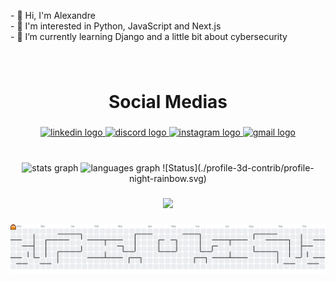 <p align="left">- 👋 Hi, I'm Alexandre<br>- 👀 I'm interested in Python, JavaScript and Next.js<br>- 🌱 I’m currently learning Django and a little bit about cybersecurity</p>


###

<br clear="both">

<h1 align="center">Social Medias</h1>

###

<div align="center">
  <a href="https://www.linkedin.com/in/alexandre-arthur-30/">
    <img  src="https://raw.githubusercontent.com/maurodesouza/profile-readme-generator/master/src/assets/icons/social/linkedin/default.svg" width="52" height="40" alt="linkedin logo"  />
  </a>
  
 <a href="@__xanddy__"> 
   <img src="https://raw.githubusercontent.com/maurodesouza/profile-readme-generator/master/src/assets/icons/social/discord/default.svg" width="52" height="40" alt="discord logo"  />
 </a>
  <a href="https://www.instagram.com/xandy_tradicional/"> 
    <img src="https://raw.githubusercontent.com/maurodesouza/profile-readme-generator/master/src/assets/icons/social/instagram/default.svg" width="52" height="40" alt="instagram logo"  />
  </a>
  <a href="mailto:contato.xandyy1@gmail.com" ">
    <img src="https://raw.githubusercontent.com/maurodesouza/profile-readme-generator/master/src/assets/icons/social/gmail/default.svg" width="52" height="40" alt="gmail logo"  />
  </a>
</div>

###

<br clear="both">

<div align="center">
  <img src="https://github-readme-stats.vercel.app/api?username=zander404&hide_title=false&hide_rank=false&show_icons=true&include_all_commits=true&count_private=true&disable_animations=false&theme=dracula&locale=en&hide_border=false&order=1" height="150" alt="stats graph"  />
  <img src="https://github-readme-stats.vercel.app/api/top-langs?username=zander404&locale=en&hide_title=false&layout=compact&card_width=320&langs_count=6&theme=dracula&hide_border=false&order=2" height="150" alt="languages graph"  />
    ![Status](./profile-3d-contrib/profile-night-rainbow.svg)
  
</div>

###

<div align="center">
  <img src="https://profile-counter.glitch.me/zander404/count.svg?"  />
</div>

###

<picture>
  <source media="(prefers-color-scheme: dark)" srcset="https://raw.githubusercontent.com/zander404/zander404/output/pacman-contribution-graph-dark.svg">
  <source media="(prefers-color-scheme: light)" srcset="https://raw.githubusercontent.com/zander404/zander404/output/pacman-contribution-graph.svg">
  <img alt="pacman contribution graph" src="https://raw.githubusercontent.com/zander404/zander404/output/pacman-contribution-graph.svg">
</picture>

###
